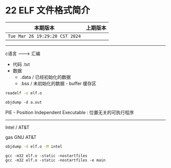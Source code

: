 # 22 ELF 文件格式简介

|本期版本|上期版本
|:---:|:---:
`Tue Mar 26 19:29:20 CST 2024` |

----

c语言 ---> 汇编

- 代码 .txt
- 数据
	- .data / 已经初始化的数据
	- .bss / 未初始化的数据 - buffer 缓存区

```bash
readelf -e elf.o
```

```
objdump -d a.out
```

PIE - Position Independent Executable : 位置无关的可执行程序

---

Intel / AT&T

gas GNU AT&T

```bash
objdump -d elf.o -M intel
```

```
gcc -m32 elf.o -static -nostartfiles
gcc -m32 elf.o -static -nostartfiles -e main
```